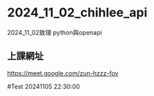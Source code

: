 # __2024_11_02_chihlee_api__
2024_11_02致理 python與openapi

## 上課網址

https://meet.google.com/zun-hzzz-fov

#Test 20241105 22:30:00
